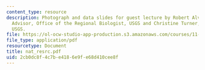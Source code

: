 ```yaml
---
content_type: resource
description: Photograph and data slides for guest lecture by Robert Alverts, Science
  Advisor, Office of the Regional Biologist, USGS and Christine Turner, Research Geologist,
  USGS.
file: https://ol-ocw-studio-app-production.s3.amazonaws.com/courses/11-941-use-of-joint-fact-finding-in-science-intensive-policy-disputes-part-i-fall-2003/2cb0dc8f4c7be4186e9fe68d410cee8f_nat_resrc.pdf
file_type: application/pdf
resourcetype: Document
title: nat_resrc.pdf
uid: 2cb0dc8f-4c7b-e418-6e9f-e68d410cee8f
---
```

